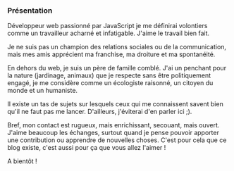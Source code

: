 <!--VarStream
title=À propos de moi
description=Découvrez plus d''informations sur mon parcours, mes expériences,\
 mes projets, mes centres d'intérêts et mes langages de programmation de\
 prédilection.
shortTitle=À propos
shortDesc=Learn more about me
keywords.+=JavaScript
keywords.+=développeur
keywords.+=Nicolas
keywords.+=Froidure
keywords.+=projets
keywords.+=développement
keywords.+=web
lang=fr
location=FR
-->

### Présentation

Développeur web passionné par JavaScript je me définirai volontiers comme
 un travailleur acharné et infatigable. J'aime le travail bien fait.

Je ne suis pas un champion des relations sociales ou de la communication, mais
 mes amis apprécient ma franchise, ma droiture et ma spontanéité.

En dehors du web, je suis un père de famille comblé. J'ai un penchant pour la
 nature (jardinage, animaux) que je respecte sans être politiquement engagé,
 je me considère comme un écologiste raisonné, un citoyen du monde et un
 humaniste.

Il existe un tas de sujets sur lesquels ceux qui me connaissent savent bien
 qu'il ne faut pas me lancer. D'ailleurs, j'éviterai d'en parler ici ;).

Bref, mon contact est rugueux, mais enrichissant, secouant, mais ouvert. J'aime
 beaucoup les échanges, surtout quand je pense pouvoir apporter une
 contribution ou apprendre de nouvelles choses. C'est pour cela que ce blog
 existe, c'est aussi pour ça que vous allez l'aimer !

A bientôt !

